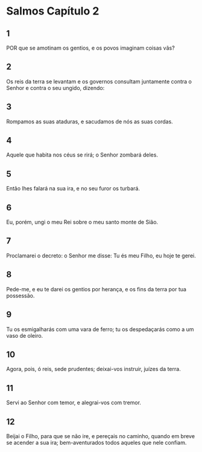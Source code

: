 # Salmos Capítulo 2

## 1
POR que se amotinam os gentios, e os povos imaginam coisas vãs?

## 2
Os reis da terra se levantam e os governos consultam juntamente contra o Senhor e contra o seu ungido, dizendo:

## 3
Rompamos as suas ataduras, e sacudamos de nós as suas cordas.

## 4
Aquele que habita nos céus se rirá; o Senhor zombará deles.

## 5
Então lhes falará na sua ira, e no seu furor os turbará.

## 6
Eu, porém, ungi o meu Rei sobre o meu santo monte de Sião.

## 7
Proclamarei o decreto: o Senhor me disse: Tu és meu Filho, eu hoje te gerei.

## 8
Pede-me, e eu te darei os gentios por herança, e os fins da terra por tua possessão.

## 9
Tu os esmigalharás com uma vara de ferro; tu os despedaçarás como a um vaso de oleiro.

## 10
Agora, pois, ó reis, sede prudentes; deixai-vos instruir, juízes da terra.

## 11
Servi ao Senhor com temor, e alegrai-vos com tremor.

## 12
Beijai o Filho, para que se não ire, e pereçais no caminho, quando em breve se acender a sua ira; bem-aventurados todos aqueles que nele confiam.

